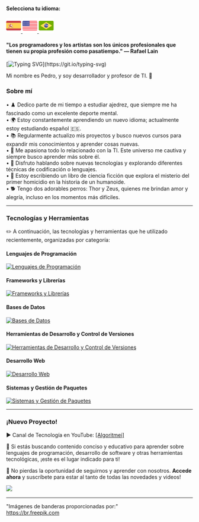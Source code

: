 #### Selecciona tu idioma:

<a href="README.es.md">
    <img src="espanha.png" alt="Bandera de España" style="width: 40px;">
</a>
<a href="README.en.md">
    <img src="estadosunidos.png" alt="Bandera de Estados Unidos" style="width: 40px;">
</a>
<a href="README.md">
    <img src="brasil.png" alt="Bandera de Brasil" style="width: 40px;">
</a>

<div>
    <h4>"Los programadores y los artistas son los únicos profesionales que tienen su propia profesión como pasatiempo." — Rafael Lain</h4>
</div>
    
[![Typing SVG](https://readme-typing-svg.demolab.com?font=Fira+Code&size=35&pause=1000&color=D3D3D3&width=435&lines=Hola%2C+%C2%A1Bienvenido!)](https://git.io/typing-svg)

Mi nombre es Pedro, y soy desarrollador y profesor de TI. 🖖

### Sobre mí

• ♟️ Dedico parte de mi tiempo a estudiar ajedrez, que siempre me ha fascinado como un excelente deporte mental. <br> 
• 🌍 Estoy constantemente aprendiendo un nuevo idioma; actualmente estoy estudiando español 🇪🇸. <br>
• 📚 Regularmente actualizo mis proyectos y busco nuevos cursos para expandir mis conocimientos y aprender cosas nuevas.<br> 
• 💖 Me apasiona todo lo relacionado con la TI. Este universo me cautiva y siempre busco aprender más sobre él. <br>
• 💬 Disfruto hablando sobre nuevas tecnologías y explorando diferentes técnicas de codificación o lenguajes. <br>
• 📖 Estoy escribiendo un libro de ciencia ficción que explora el misterio del primer homicidio en la historia de un humanoide. <br>
• 🐕 Tengo dos adorables perros: Thor y Zeus, quienes me brindan amor y alegría, incluso en los momentos más difíciles. <br>

---

### Tecnologías y Herramientas  
✏️ A continuación, las tecnologías y herramientas que he utilizado recientemente, organizadas por categoría:

#### Lenguajes de Programación
<p> <a href="https://skillicons.dev"> <img src="https://skillicons.dev/icons?i=js,php,py,java,c" alt="Lenguajes de Programación"/> </a> </p>

#### Frameworks y Librerías
<p> <a href="https://skillicons.dev"> <img src="https://skillicons.dev/icons?i=react,vue,laravel,jquery,bootstrap,sass" alt="Frameworks y Librerías"/> </a> </p>

#### Bases de Datos
<p> <a href="https://skillicons.dev"> <img src="https://skillicons.dev/icons?i=mysql,sqlite" alt="Bases de Datos"/> </a> </p>

#### Herramientas de Desarrollo y Control de Versiones
<p> <a href="https://skillicons.dev"> <img src="https://skillicons.dev/icons?i=docker,git,github,gitlab,vscode,postman,cypress" alt="Herramientas de Desarrollo y Control de Versiones"/> </a> </p>

#### Desarrollo Web
<p> <a href="https://skillicons.dev"> <img src="https://skillicons.dev/icons?i=html,css,wordpress,nodejs" alt="Desarrollo Web"/> </a> </p>

#### Sistemas y Gestión de Paquetes
<p> <a href="https://skillicons.dev"> <img src="https://skillicons.dev/icons?i=linux,npm,bash" alt="Sistemas y Gestión de Paquetes"/> </a> </p>

---

### ¡Nuevo Proyecto!  
<div>
    <p>▶️ Canal de Tecnología en YouTube: <a href="https://www.youtube.com/@algoritmei" target="_blank">[Algoritmei]</a></p>
    <p>🎥 Si estás buscando contenido conciso y educativo para aprender sobre lenguajes de programación, desarrollo de software y otras herramientas tecnológicas, ¡este es el lugar indicado para ti!</p>
    <p>🔔 No pierdas la oportunidad de seguirnos y aprender con nosotros. <strong>Accede ahora</strong> y suscríbete para estar al tanto de todas las novedades y videos!</p>
    <a href="https://www.youtube.com/@algoritmei" target="_blank">
        <img src="https://img.shields.io/badge/YouTube-FF0000?style=for-the-badge&logo=youtube&logoColor=white">
    </a>
</div>

---

"Imágenes de banderas proporcionadas por:"  
https://br.freepik.com
